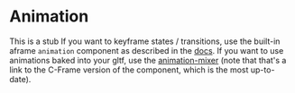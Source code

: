 # Animation
This is a stub
If you want to keyframe states / transitions, use the built-in aframe `animation` component as described in the [docs]().
If you want to use animations baked into your gltf, use the [animation-mixer](https://github.com/c-frame/aframe-extras/tree/master/src/loaders) (note that that's a link to the C-Frame version of the component, which is the most up-to-date).